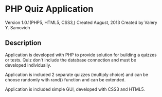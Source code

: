 PHP Quiz Application
====================

Version 1.0.1(PHP5, HTML5, CSS3,)
Created August, 2013
Created by Valery Y. Samovich

Description
-----------

Application is developed with PHP to provide solution for building 
a quizzes or tests. Quiz don't include the database connection and 
must be developed individually.

Application is included 2 separate quizzes (multiply choice) and 
can be choose randomly with rand() function and can be extended.

Application is included simple GUI, developed with CSS3 and HTML5.

